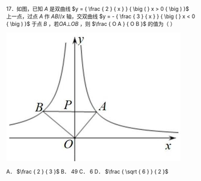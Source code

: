 17．如图，已知 $A$ 是双曲线 $y = { \frac { 2 } { x } } { \big ( } x > 0 { \big ) }$ 上一点，过点 $A$ 作 $A B / / x$ 轴，交双曲线 $y = - { \frac { 3 } { x } } { \big ( } x < 0 { \big ) }$ 于点 $B$ ，若$O A \bot O B$ ，则 $\frac { O A } { O B }$ 的值为（ ）

![](<../../qs_image_DB/专题1-4_一文搞定反比例函数7个模型，13类题型（解析版）_/95b7ea3fbf968e07db7a79877c759e47cd37ab8a128e8a16ef2c671e16bf861c.jpg>)

A． $\frac { 2 } { 3 }$ B． 49 C． 6 D． $\frac { \sqrt { 6 } } { 2 }$

